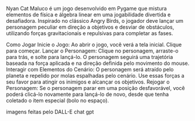 Nyan Cat Maluco é um jogo desenvolvido em Pygame que mistura elementos de física e álgebra linear em uma jogabilidade divertida e desafiadora. Inspirado no clássico Angry Birds, o jogador deve lançar um personagem peculiar em direção a objetivos e desviar de obstáculos, utilizando forças gravitacionais e repulsivas para completar as fases.

Como Jogar
Inicie o Jogo: Ao abrir o jogo, você verá a tela inicial. Clique para começar.
Lançar o Personagem: Clique no personagem, arraste-o para trás, e solte para lançá-lo. O personagem seguirá uma trajetória baseada na força aplicada e na direção definida pelo movimento do mouse.
Interagir com Elementos do Cenário: O personagem será atraído pelo planeta e repelido por molas espalhadas pelo cenário. Use essas forças a seu favor para atingir os inimigos e alcançar os objetivos.
Rejogar o Personagem: Se o personagem parar em uma posição desfavorável, você poderá clicá-lo novamente para lançá-lo de novo, desde que tenha coletado o item especial (bolo no espaço).


imagens feitas pelo DALL-E chat gpt